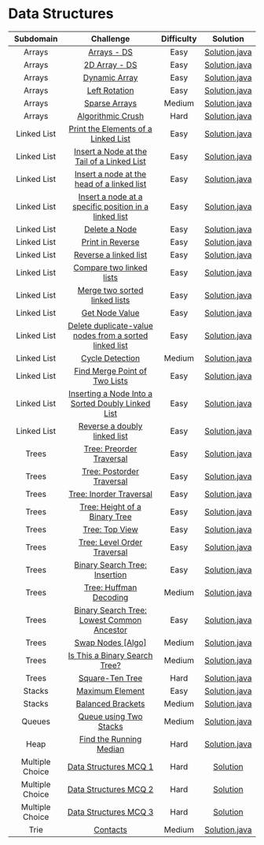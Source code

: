 # Data Structures

|    Subdomain    |                                                                        Challenge                                                                       | Difficulty |                                                                                                  Solution                                                                                                  |
|:---------------:|:------------------------------------------------------------------------------------------------------------------------------------------------------:|:----------:|:----------------------------------------------------------------------------------------------------------------------------------------------------------------------------------------------------------:|
|      Arrays     | [Arrays - DS](https://www.hackerrank.com/challenges/arrays-ds)                                                                                         |    Easy    | [Solution.java](https://github.com/rshaghoulian/HackerRank-solutions/blob/master/Data%20Structures/Arrays/Arrays%20-%20DS/Solution.java)                                                                   |
|      Arrays     | [2D Array - DS](https://www.hackerrank.com/challenges/2d-array)                                                                                        |    Easy    | [Solution.java](https://github.com/rshaghoulian/HackerRank-solutions/blob/master/Data%20Structures/Arrays/2D%20Array%20-%20DS/Solution.java)                                                               |
|      Arrays     | [Dynamic Array](https://www.hackerrank.com/challenges/dynamic-array)                                                                                   |    Easy    | [Solution.java](https://github.com/rshaghoulian/HackerRank-solutions/blob/master/Data%20Structures/Arrays/Dynamic%20Array/Solution.java)                                                                   |
|      Arrays     | [Left Rotation](https://www.hackerrank.com/challenges/array-left-rotation)                                                                             |    Easy    | [Solution.java](https://github.com/rshaghoulian/HackerRank-solutions/blob/master/Data%20Structures/Arrays/Left%20Rotation/Solution.java)                                                                   |
|      Arrays     | [Sparse Arrays](https://www.hackerrank.com/challenges/sparse-arrays)                                                                                   |   Medium   | [Solution.java](https://github.com/rshaghoulian/HackerRank-solutions/blob/master/Data%20Structures/Arrays/Sparse%20Arrays/Solution.java)                                                                   |
|      Arrays     | [Algorithmic Crush](https://www.hackerrank.com/challenges/crush)                                                                                       |    Hard    | [Solution.java](https://github.com/rshaghoulian/HackerRank-solutions/blob/master/Data%20Structures/Arrays/Algorithmic%20Crush/Solution.java)                                                               |
|   Linked List   | [Print the Elements of a Linked List](https://www.hackerrank.com/challenges/print-the-elements-of-a-linked-list)                                       |    Easy    | [Solution.java](https://github.com/rshaghoulian/HackerRank-solutions/blob/master/Data%20Structures/Linked%20Lists/Print%20the%20Elements%20of%20a%20Linked%20List/Solution.java)                           |
|   Linked List   | [Insert a Node at the Tail of a Linked List](https://www.hackerrank.com/challenges/insert-a-node-at-the-tail-of-a-linked-list)                         |    Easy    | [Solution.java](https://github.com/rshaghoulian/HackerRank-solutions/blob/master/Data%20Structures/Linked%20Lists/Insert%20a%20Node%20at%20the%20Tail%20of%20a%20Linked%20List/Solution.java)              |
|   Linked List   | [Insert a node at the head of a linked list](https://www.hackerrank.com/challenges/insert-a-node-at-the-head-of-a-linked-list)                         |    Easy    | [Solution.java](https://github.com/rshaghoulian/HackerRank-solutions/blob/master/Data%20Structures/Linked%20Lists/Insert%20a%20node%20at%20the%20head%20of%20a%20linked%20list/Solution.java)              |
|   Linked List   | [Insert a node at a specific position in a linked list](https://www.hackerrank.com/challenges/insert-a-node-at-a-specific-position-in-a-linked-list)   |    Easy    | [Solution.java](https://github.com/rshaghoulian/HackerRank-solutions/blob/master/Data%20Structures/Linked%20Lists/Insert%20a%20node%20at%20a%20specific%20position%20in%20a%20linked%20list/Solution.java) |
|   Linked List   | [Delete a Node](https://www.hackerrank.com/challenges/delete-a-node-from-a-linked-list)                                                                |    Easy    | [Solution.java](https://github.com/rshaghoulian/HackerRank-solutions/blob/master/Data%20Structures/Linked%20Lists/Delete%20a%20Node/Solution.java)                                                         |
|   Linked List   | [Print in Reverse](https://www.hackerrank.com/challenges/print-the-elements-of-a-linked-list-in-reverse)                                               |    Easy    | [Solution.java](https://github.com/rshaghoulian/HackerRank-solutions/blob/master/Data%20Structures/Linked%20Lists/Print%20in%20Reverse/Solution.java)                                                      |
|   Linked List   | [Reverse a linked list](https://www.hackerrank.com/challenges/reverse-a-linked-list)                                                                   |    Easy    | [Solution.java](https://github.com/rshaghoulian/HackerRank-solutions/blob/master/Data%20Structures/Linked%20Lists/Reverse%20a%20linked%20list/Solution.java)                                               |
|   Linked List   | [Compare two linked lists](https://www.hackerrank.com/challenges/compare-two-linked-lists)                                                             |    Easy    | [Solution.java](https://github.com/rshaghoulian/HackerRank-solutions/blob/master/Data%20Structures/Linked%20Lists/Compare%20two%20linked%20lists/Solution.java)                                            |
|   Linked List   | [Merge two sorted linked lists](https://www.hackerrank.com/challenges/merge-two-sorted-linked-lists)                                                   |    Easy    | [Solution.java](https://github.com/rshaghoulian/HackerRank-solutions/blob/master/Data%20Structures/Linked%20Lists/Merge%20two%20sorted%20linked%20lists/Solution.java)                                     |
|   Linked List   | [Get Node Value](https://www.hackerrank.com/challenges/get-the-value-of-the-node-at-a-specific-position-from-the-tail)                                 |    Easy    | [Solution.java](https://github.com/rshaghoulian/HackerRank-solutions/blob/master/Data%20Structures/Linked%20Lists/Get%20Node%20Value/Solution.java)                                                        |
|   Linked List   | [Delete duplicate-value nodes from a sorted linked list](https://www.hackerrank.com/challenges/delete-duplicate-value-nodes-from-a-sorted-linked-list) |    Easy    | [Solution.java](https://github.com/rshaghoulian/HackerRank-solutions/blob/master/Data%20Structures/Linked%20Lists/Delete%20duplicate-value%20nodes%20from%20a%20sorted%20linked%20list/Solution.java)      |
|   Linked List   | [Cycle Detection](https://www.hackerrank.com/challenges/detect-whether-a-linked-list-contains-a-cycle)                                                 |   Medium   | [Solution.java](https://github.com/rshaghoulian/HackerRank-solutions/blob/master/Data%20Structures/Linked%20Lists/Cycle%20Detection/Solution.java)                                                         |
|   Linked List   | [Find Merge Point of Two Lists](https://www.hackerrank.com/challenges/find-the-merge-point-of-two-joined-linked-lists)                                 |    Easy    | [Solution.java](https://github.com/rshaghoulian/HackerRank-solutions/blob/master/Data%20Structures/Linked%20Lists/Find%20Merge%20Point%20of%20Two%20Lists/Solution.java)                                   |
|   Linked List   | [Inserting a Node Into a Sorted Doubly Linked List](https://www.hackerrank.com/challenges/insert-a-node-into-a-sorted-doubly-linked-list)              |    Easy    | [Solution.java](https://github.com/rshaghoulian/HackerRank-solutions/blob/master/Data%20Structures/Linked%20Lists/Inserting%20a%20Node%20Into%20a%20Sorted%20Doubly%20Linked%20List/Solution.java)         |
|   Linked List   | [Reverse a doubly linked list](https://www.hackerrank.com/challenges/reverse-a-doubly-linked-list)                                                     |    Easy    | [Solution.java](https://github.com/rshaghoulian/HackerRank-solutions/blob/master/Data%20Structures/Linked%20Lists/Reverse%20a%20doubly%20linked%20list/Solution.java)                                      |
|      Trees      | [Tree: Preorder Traversal](https://www.hackerrank.com/challenges/tree-preorder-traversal)                                                              |    Easy    | [Solution.java](https://github.com/rshaghoulian/HackerRank-solutions/blob/master/Data%20Structures/Trees/Tree%20-%20Preorder%20Traversal/Solution.java)                                                    |
|      Trees      | [Tree: Postorder Traversal](https://www.hackerrank.com/challenges/tree-postorder-traversal)                                                            |    Easy    | [Solution.java](https://github.com/rshaghoulian/HackerRank-solutions/blob/master/Data%20Structures/Trees/Tree%20-%20Postorder%20Traversal/Solution.java)                                                   |
|      Trees      | [Tree: Inorder Traversal](https://www.hackerrank.com/challenges/tree-inorder-traversal)                                                                |    Easy    | [Solution.java](https://github.com/rshaghoulian/HackerRank-solutions/blob/master/Data%20Structures/Trees/Tree%20-%20Inorder%20Traversal/Solution.java)                                                     |
|      Trees      | [Tree: Height of a Binary Tree](https://www.hackerrank.com/challenges/tree-height-of-a-binary-tree)                                                    |    Easy    | [Solution.java](https://github.com/rshaghoulian/HackerRank-solutions/blob/master/Data%20Structures/Trees/Tree%20-%20Height%20of%20a%20Binary%20Tree/Solution.java)                                         |
|      Trees      | [Tree: Top View](https://www.hackerrank.com/challenges/tree-top-view)                                                                                  |    Easy    | [Solution.java](https://github.com/rshaghoulian/HackerRank-solutions/blob/master/Data%20Structures/Trees/Tree%20-%20Top%20View/Solution.java)                                                              |
|      Trees      | [Tree: Level Order Traversal](https://www.hackerrank.com/challenges/tree-level-order-traversal)                                                        |    Easy    | [Solution.java](https://github.com/rshaghoulian/HackerRank-solutions/blob/master/Data%20Structures/Trees/Tree%20-%20Level%20Order%20Traversal/Solution.java)                                               |
|      Trees      | [Binary Search Tree: Insertion](https://www.hackerrank.com/challenges/binary-search-tree-insertion)                                                    |    Easy    | [Solution.java](https://github.com/rshaghoulian/HackerRank-solutions/blob/master/Data%20Structures/Trees/Binary%20Search%20Tree%20-%20Insertion/Solution.java)                                             |
|      Trees      | [Tree: Huffman Decoding](https://www.hackerrank.com/challenges/tree-huffman-decoding)                                                                  |   Medium   | [Solution.java](https://github.com/rshaghoulian/HackerRank-solutions/blob/master/Data%20Structures/Trees/Tree%20-%20Huffman%20Decoding/Solution.java)                                                      |
|      Trees      | [Binary Search Tree: Lowest Common Ancestor](https://www.hackerrank.com/challenges/binary-search-tree-lowest-common-ancestor)                          |    Easy    | [Solution.java](https://github.com/rshaghoulian/HackerRank-solutions/blob/master/Data%20Structures/Trees/Binary%20Search%20Tree%20-%20Lowest%20Common%20Ancestor/Solution.java)                            |
|      Trees      | [Swap Nodes [Algo]](https://www.hackerrank.com/challenges/swap-nodes-algo)                                                                             |   Medium   | [Solution.java](https://github.com/rshaghoulian/HackerRank-solutions/blob/master/Data%20Structures/Trees/Swap%20Nodes%20%5BAlgo%5D/Solution.java)                                                          |
|      Trees      | [Is This a Binary Search Tree?](https://www.hackerrank.com/challenges/is-binary-search-tree)                                                           |   Medium   | [Solution.java](https://github.com/rshaghoulian/HackerRank-solutions/blob/master/Data%20Structures/Trees/Is%20This%20a%20Binary%20Search%20Tree/Solution.java)                                             |
|      Trees      | [Square-Ten Tree](https://www.hackerrank.com/challenges/square-ten-tree)                                                                               |    Hard    | [Solution.java](https://github.com/rshaghoulian/HackerRank-solutions/blob/master/Data%20Structures/Trees/Square-Ten%20Tree/Solution.java)                                                                  |
|      Stacks     | [Maximum Element](https://www.hackerrank.com/challenges/maximum-element)                                                                               |    Easy    | [Solution.java](https://github.com/rshaghoulian/HackerRank-solutions/blob/master/Data%20Structures/Stacks/Maximum%20Element/Solution.java)                                                                 |
|      Stacks     | [Balanced Brackets](https://www.hackerrank.com/challenges/balanced-brackets)                                                                           |   Medium   | [Solution.java](https://github.com/rshaghoulian/HackerRank-solutions/blob/master/Data%20Structures/Stacks/Balanced%20Brackets/Solution.java)                                                               |
|      Queues     | [Queue using Two Stacks](https://www.hackerrank.com/challenges/queue-using-two-stacks)                                                                 |   Medium   | [Solution.java](https://github.com/rshaghoulian/HackerRank-solutions/blob/master/Data%20Structures/Queues/Queue%20using%20Two%20Stacks/Solution.java)                                                      |
|       Heap      | [Find the Running Median](https://www.hackerrank.com/challenges/find-the-running-median)                                                               |    Hard    | [Solution.java](https://github.com/rshaghoulian/HackerRank-solutions/blob/master/Data%20Structures/Heap/Find%20the%20Running%20Median/Solution.java)                                                       |
| Multiple Choice | [Data Structures MCQ 1](https://www.hackerrank.com/challenges/how-well-do-you-know-trees)                                                              |    Hard    | [Solution](https://github.com/rshaghoulian/HackerRank-solutions/blob/master/Data%20Structures/Multiple%20Choice/Data%20Structures%20MCQ%201/Solution.txt)                                                  |
| Multiple Choice | [Data Structures MCQ 2](https://www.hackerrank.com/challenges/are-you-an-expert-on-data-structures)                                                    |    Hard    | [Solution](https://github.com/rshaghoulian/HackerRank-solutions/blob/master/Data%20Structures/Multiple%20Choice/Data%20Structures%20MCQ%202/Solution.txt)                                                  |
| Multiple Choice | [Data Structures MCQ 3](https://www.hackerrank.com/challenges/are-you-an-expert-on-data-structures-1)                                                  |    Hard    | [Solution](https://github.com/rshaghoulian/HackerRank-solutions/blob/master/Data%20Structures/Multiple%20Choice/Data%20Structures%20MCQ%203/Solution.txt)                                                  |
|       Trie      | [Contacts](https://www.hackerrank.com/challenges/contacts)                                                                                             |   Medium   | [Solution.java](https://github.com/rshaghoulian/HackerRank-solutions/blob/master/Data%20Structures/Trie/Contacts/Solution.java)                                                                            |
